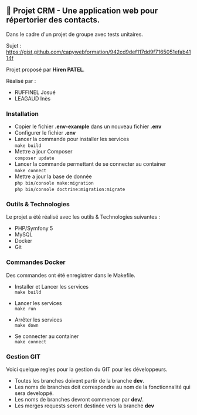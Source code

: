 ## :notebook_with_decorative_cover: Projet CRM - Une application web pour répertorier des contacts.

Dans le cadre d'un projet de groupe avec tests unitaires.

Sujet : https://gist.github.com/capywebformation/942cd9def117dd9f7165051efab4114f

Projet proposé par **Hiren PATEL**.

Réalisé par :
- RUFFINEL Josué
- LEAGAUD Inès

### Installation 
- Copier le fichier **.env-example** dans un nouveau fichier **.env** 
- Configurer le fichier **.env**
- Lancer la commande pour installer les services  
    `make build`
- Mettre a jour Composer  
    `composer update`
- Lancer la commande permettant de se connecter au container  
    `make connect`
- Mettre a jour la base de donnée  
    `php bin/console make:migration`  
    `php bin/console doctrine:migration:migrate`

### Outils & Technologies
Le projet a été réalisé avec les outils & Technologies suivantes :

- PHP/Symfony 5
- MySQL
- Docker
- Git

### Commandes Docker
Des commandes ont été enregistrer dans le Makefile.

- Installer et Lancer les services  
    `make build`
      
- Lancer les services  
    `make run`

- Arrêter les services  
    `make down`
    
- Se connecter au container  
    `make connect`
    
### Gestion GIT
Voici quelque regles pour la gestion du GIT pour les développeurs.
- Toutes les branches doivent partir de la branche **dev**.
- Les noms de branches doit correspondre au nom de la fonctionnalité qui sera developpé.
- Les noms de branches devront commencer par **dev/**.
- Les merges requests seront destinée vers la branche **dev** 
